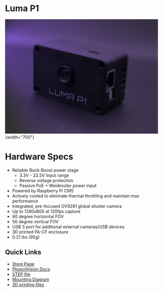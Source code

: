 # Luma P1

![Luma P1](img/P1%20Cover.jpg){width="700"}

# Hardware Specs
* Reliable Buck-Boost power stage
    * 3.3V - 22.5V Input range
    * Reverse voltage protection
    * Passive PoE + Weidmuller power input
* Powered by Raspberry Pi CM5
* Actively cooled to eliminate thermal throttling and maintain max performance
* Integrated, pre-focused OV9281 global shutter camera
* Up to 1280x800 at 120fps capture
* 80 degree horizontal FOV
* 56 degree vertical FOV
* USB 3 port for additional external cameras/USB devices
* 3D printed PA-CF enclosure
* 0.21 lbs (95g)

## Quick Links
* [Store Page](https://luma.vision/products/p1)
* [PhotonVision Docs](https://docs.photonvision.org/en/latest/)
* [STEP file](files/P1%20Assembly%20Public.step)
* [Mounting Diagram](files/P1%20Assembly%20Public%20Drawing.pdf)
* [3D printing files](https://makerworld.com/en/models/1925518-luma-p1-printable-enclosure)